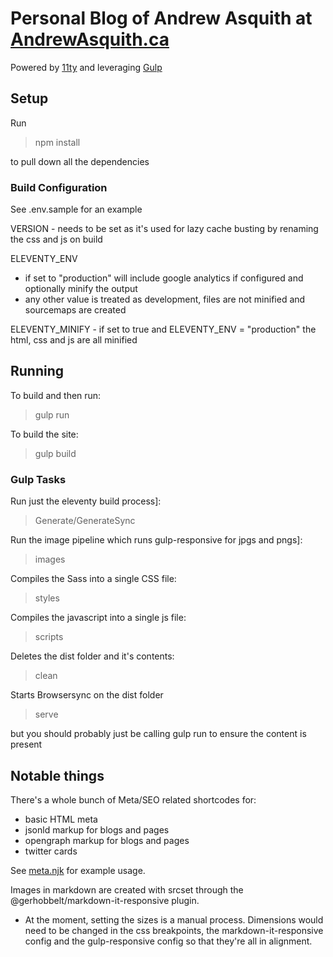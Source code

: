 # Personal Blog of Andrew Asquith at [AndrewAsquith.ca](https://www.andrewasquith.ca)

Powered by [11ty](https://11ty.io) and leveraging [Gulp](https://gulpjs.com)

## Setup

Run 
> npm install

to pull down all the dependencies

### Build Configuration
See .env.sample for an example

VERSION - needs to be set as it's used for lazy cache busting by renaming the css and js on build

ELEVENTY_ENV 
 - if set to "production" will include google analytics if configured and optionally minify the output 
 - any other value is treated as development, files are not minified and sourcemaps are created

ELEVENTY_MINIFY - if set to true and ELEVENTY_ENV = "production" the html, css and js are all minified


## Running

To build and then run:
> gulp run

To build the site:
> gulp build 


### Gulp Tasks
Run just the eleventy build process]:
> Generate/GenerateSync

Run the image pipeline which runs gulp-responsive for jpgs and pngs]:
> images

Compiles the Sass into a single CSS file:
> styles

Compiles the javascript into a single js file:
> scripts

Deletes the dist folder and it's contents:
> clean

Starts Browsersync on the dist folder
> serve

but you should probably just be calling gulp run to ensure the content is present


## Notable things

There's a whole bunch of Meta/SEO related shortcodes for:
 - basic HTML meta
 - jsonld markup for blogs and pages
 - opengraph markup for blogs and pages
 - twitter cards

See [meta.njk](src/site/_includes/components/meta.njk) for example usage.

Images in markdown are created with srcset through the @gerhobbelt/markdown-it-responsive plugin.
 - At the moment, setting the sizes is a manual process. Dimensions would need to be changed in the css breakpoints, the markdown-it-responsive config and the gulp-responsive config so that they're all in alignment. 
